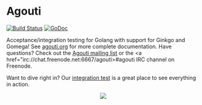 Agouti
======

[![Build Status](https://api.travis-ci.org/sclevine/agouti.png?branch=master)](http://travis-ci.org/sclevine/agouti)
[![GoDoc](https://godoc.org/github.com/sclevine/agouti?status.svg)](https://godoc.org/github.com/sclevine/agouti)

Acceptance/integration testing for Golang with support for Ginkgo and Gomega! See [agouti.org](http://agouti.org) for more complete documentation. Have questions? Check out the [Agouti mailing list](https://groups.google.com/d/forum/agouti) or the <a href="irc://chat.freenode.net:6667/agouti>#agouti IRC channel</a> on Freenode.

Want to dive right in? Our [integration test](https://github.com/sclevine/agouti/blob/master/internal/integration/integration_test.go) is a great place to see everything in action.

<p align="center"><a href=http://agouti.org><img src="http://agouti.org/images/agouti_small.png" /></a></p>
